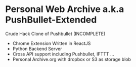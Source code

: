 # Personal Web Archive a.k.a PushBullet-Extended
Crude Hack Clone of Pushbullet (INCOMPLETE)

* Chrome Extension Written in ReactJS 
* Python Backend Server 
* Cross API support including Pushbullet, IFTTT ...
* Personal Archive.org with dropbox or S3 as storage blob
